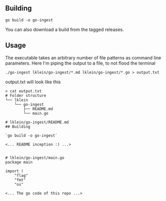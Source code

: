 ## Building

`go build -o go-ingest`

You can also download a build from the tagged releases.

## Usage
The executable takes an arbitrary number of file patterns as command line parameters.
Here I'm piping the output to a file, to not flood the terminal

`./go-ingest lklein/go-ingest/*.md lklein/go-ingest/*.go > output.txt`

output.txt will look like this
```
> cat output.txt
# Folder structure
└── lklein
    └── go-ingest
        ├── README.md
        └── main.go

# lklein/go-ingest/README.md
## Building

`go build -o go-ingest`

<... README inception :) ...>


# lklein/go-ingest/main.go
package main

import (
	"flag"
	"fmt"
	"os"

<... The go code of this repo ...>
```



